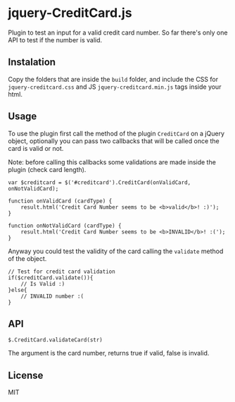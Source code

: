 # jquery-CreditCard.js

Plugin to test an input for a valid credit card number. So far there's only one API to test if the number is valid.

## Instalation

Copy the folders that are inside the `build` folder, and include the CSS for  `jquery-creditcard.css` and JS `jquery-creditcard.min.js` tags inside your html.

## Usage

To use the plugin first call the method of the plugin `CreditCard` on a jQuery object, optionally you can pass two callbacks that will be called once the card is valid or not.

Note: before calling this callbacks some validations are made inside the plugin (check card length).

```
var $creditcard = $('#creditcard').CreditCard(onValidCard, onNotValidCard);

function onValidCard (cardType) {
    result.html('Credit Card Number seems to be <b>valid</b>! :)');
}

function onNotValidCard (cardType) {
    result.html('Credit Card Number seems to be <b>INVALID</b>! :(');
}
```

Anyway you could test the validity of the card calling the `validate` method of the object.

```
// Test for credit card validation
if($creditCard.validate()){
    // Is Valid :)
}else{
    // INVALID number :(
}
```

## API

```
$.CreditCard.validateCard(str)
```

The argument is the card number, returns true if valid, false is invalid. 

## License
MIT